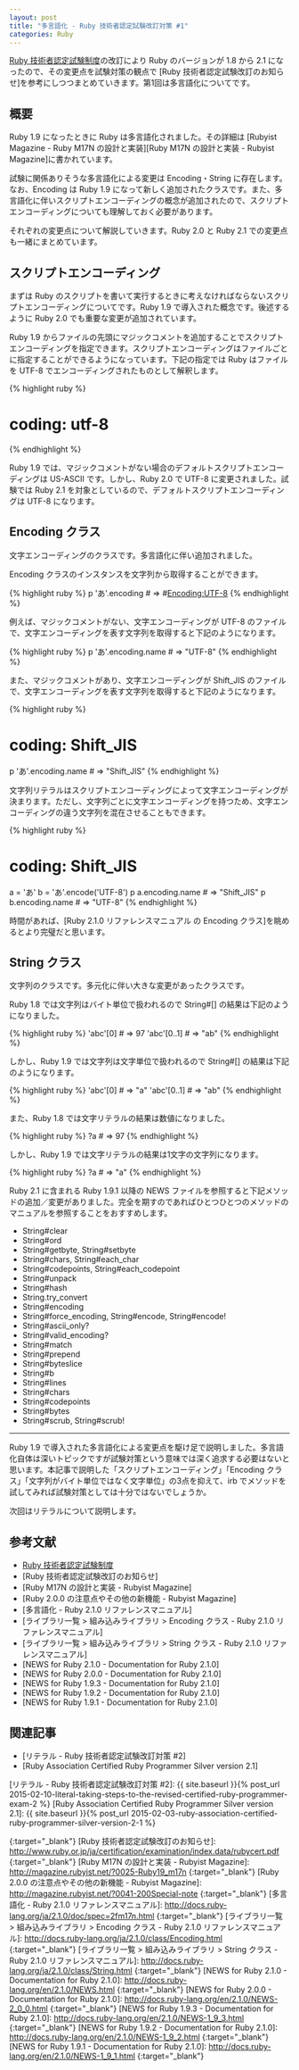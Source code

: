 ```yaml
---
layout: post
title: "多言語化 - Ruby 技術者認定試験改訂対策 #1"
categories: Ruby
---
```

[Ruby 技術者認定試験制度]の改訂により Ruby のバージョンが 1.8 から 2.1 になったので、その変更点を試験対策の観点で [Ruby 技術者認定試験改訂のお知らせ]を参考にしつつまとめていきます。第1回は多言語化についてです。

概要
----

Ruby 1.9 になったときに Ruby は多言語化されました。その詳細は [Rubyist Magazine - Ruby M17N の設計と実装][Ruby M17N の設計と実装 - Rubyist Magazine]に書かれています。

試験に関係ありそうな多言語化による変更は Encoding・String に存在します。なお、Encoding は Ruby 1.9 になって新しく追加されたクラスです。また、多言語化に伴いスクリプトエンコーディングの概念が追加されたので、スクリプトエンコーディングについても理解しておく必要があります。

それぞれの変更点について解説していきます。Ruby 2.0 と Ruby 2.1 での変更点も一緒にまとめています。

スクリプトエンコーディング
--------------------------

まずは Ruby のスクリプトを書いて実行するときに考えなければならないスクリプトエンコーディングについてです。Ruby 1.9 で導入された概念です。後述するように Ruby 2.0 でも重要な変更が追加されています。

Ruby 1.9 からファイルの先頭にマジックコメントを追加することでスクリプトエンコーディングを指定できます。スクリプトエンコーディングはファイルごとに指定することができるようになっています。下記の指定では Ruby はファイルを UTF-8 でエンコーディングされたものとして解釈します。

{% highlight ruby %}
# coding: utf-8
{% endhighlight %}

Ruby 1.9 では、マジックコメントがない場合のデフォルトスクリプトエンコーディングは US-ASCII です。しかし、Ruby 2.0 で UTF-8 に変更されました。試験では Ruby 2.1 を対象としているので、デフォルトスクリプトエンコーディングは UTF-8 になります。

Encoding クラス
---------------

文字エンコーディングのクラスです。多言語化に伴い追加されました。

Encoding クラスのインスタンスを文字列から取得することができます。

{% highlight ruby %}
p 'あ'.encoding # => #<Encoding:UTF-8>
{% endhighlight %}

例えば、マジックコメントがない、文字エンコーディングが UTF-8 のファイルで、文字エンコーディングを表す文字列を取得すると下記のようになります。

{% highlight ruby %}
p 'あ'.encoding.name # => "UTF-8"
{% endhighlight %}

また、マジックコメントがあり、文字エンコーディングが Shift_JIS のファイルで、文字エンコーディングを表す文字列を取得すると下記のようになります。

{% highlight ruby %}
# coding: Shift_JIS
p 'あ'.encoding.name # => "Shift_JIS"
{% endhighlight %}

文字列リテラルはスクリプトエンコーディングによって文字エンコーディングが決まります。ただし、文字列ごとに文字エンコーディングを持つため、文字エンコーディングの違う文字列を混在させることもできます。

{% highlight ruby %}
# coding: Shift_JIS
a = 'あ'
b = 'あ'.encode('UTF-8')
p a.encoding.name # => "Shift_JIS"
p b.encoding.name # => "UTF-8"
{% endhighlight %}

時間があれば、[Ruby 2.1.0 リファレンスマニュアル の Encoding クラス]を眺めるとより完璧だと思います。

String クラス
-------------

文字列のクラスです。多元化に伴い大きな変更があったクラスです。

Ruby 1.8 では文字列はバイト単位で扱われるので String#[] の結果は下記のようになりました。

{% highlight ruby %}
'abc'[0]    # => 97
'abc'[0..1] # => "ab"
{% endhighlight %}

しかし、Ruby 1.9 では文字列は文字単位で扱われるので String#[] の結果は下記のようになります。

{% highlight ruby %}
'abc'[0]    # => "a"
'abc'[0..1] # => "ab"
{% endhighlight %}

また、Ruby 1.8 では文字リテラルの結果は数値になりました。

{% highlight ruby %}
?a # => 97
{% endhighlight %}

しかし、Ruby 1.9 では文字リテラルの結果は1文字の文字列になります。

{% highlight ruby %}
?a # => "a"
{% endhighlight %}

Ruby 2.1 に含まれる Ruby 1.9.1 以降の NEWS ファイルを参照すると下記メソッドの追加／変更がありました。完全を期すのであればひとつひとつのメソッドのマニュアルを参照することをおすすめします。

* String#clear
* String#ord
* String#getbyte, String#setbyte
* String#chars, String#each_char
* String#codepoints, String#each_codepoint
* String#unpack
* String#hash
* String.try_convert
* String#encoding
* String#force_encoding, String#encode, String#encode!
* String#ascii_only?
* String#valid_encoding?
* String#match
* String#prepend
* String#byteslice
* String#b
* String#lines
* String#chars
* String#codepoints
* String#bytes
* String#scrub, String#scrub!

--------------------------------------------------------------------------------

Ruby 1.9 で導入された多言語化による変更点を駆け足で説明しました。多言語化自体は深いトピックですが試験対策という意味では深く追求する必要はないと思います。本記事で説明した「スクリプトエンコーディング」「Encoding クラス」「文字列がバイト単位ではなく文字単位」の3点を抑えて、irb でメソッドを試してみれば試験対策としては十分ではないでしょうか。

次回はリテラルについて説明します。

参考文献
--------

* [Ruby 技術者認定試験制度]
* [Ruby 技術者認定試験改訂のお知らせ]
* [Ruby M17N の設計と実装 - Rubyist Magazine]
* [Ruby 2.0.0 の注意点やその他の新機能 - Rubyist Magazine]
* [多言語化 - Ruby 2.1.0 リファレンスマニュアル]
* [ライブラリ一覧 > 組み込みライブラリ > Encoding クラス - Ruby 2.1.0 リファレンスマニュアル]
* [ライブラリ一覧 > 組み込みライブラリ > String クラス - Ruby 2.1.0 リファレンスマニュアル]
* [NEWS for Ruby 2.1.0 - Documentation for Ruby 2.1.0]
* [NEWS for Ruby 2.0.0 - Documentation for Ruby 2.1.0]
* [NEWS for Ruby 1.9.3 - Documentation for Ruby 2.1.0]
* [NEWS for Ruby 1.9.2 - Documentation for Ruby 2.1.0]
* [NEWS for Ruby 1.9.1 - Documentation for Ruby 2.1.0]

関連記事
--------

* [リテラル - Ruby 技術者認定試験改訂対策 #2]
* [Ruby Association Certified Ruby Programmer Silver version 2.1]

[リテラル - Ruby 技術者認定試験改訂対策 #2]: {{ site.baseurl }}{% post_url 2015-02-10-literal-taking-steps-to-the-revised-certified-ruby-programmer-exam-2 %}
[Ruby Association Certified Ruby Programmer Silver version 2.1]: {{ site.baseurl }}{% post_url 2015-02-03-ruby-association-certified-ruby-programmer-silver-version-2-1 %}

[Ruby 技術者認定試験制度]: http://www.ruby.or.jp/ja/certification/examination/
{:target="_blank"}
[Ruby 技術者認定試験改訂のお知らせ]: http://www.ruby.or.jp/ja/certification/examination/index.data/rubycert.pdf
{:target="_blank"}
[Ruby M17N の設計と実装 - Rubyist Magazine]: http://magazine.rubyist.net/?0025-Ruby19_m17n
{:target="_blank"}
[Ruby 2.0.0 の注意点やその他の新機能 - Rubyist Magazine]: http://magazine.rubyist.net/?0041-200Special-note
{:target="_blank"}
[多言語化 - Ruby 2.1.0 リファレンスマニュアル]: http://docs.ruby-lang.org/ja/2.1.0/doc/spec=2fm17n.html
{:target="_blank"}
[ライブラリ一覧 > 組み込みライブラリ > Encoding クラス - Ruby 2.1.0 リファレンスマニュアル]: http://docs.ruby-lang.org/ja/2.1.0/class/Encoding.html
{:target="_blank"}
[ライブラリ一覧 > 組み込みライブラリ > String クラス - Ruby 2.1.0 リファレンスマニュアル]: http://docs.ruby-lang.org/ja/2.1.0/class/String.html
{:target="_blank"}
[NEWS for Ruby 2.1.0 - Documentation for Ruby 2.1.0]: http://docs.ruby-lang.org/en/2.1.0/NEWS.html
{:target="_blank"}
[NEWS for Ruby 2.0.0 - Documentation for Ruby 2.1.0]: http://docs.ruby-lang.org/en/2.1.0/NEWS-2_0_0.html
{:target="_blank"}
[NEWS for Ruby 1.9.3 - Documentation for Ruby 2.1.0]: http://docs.ruby-lang.org/en/2.1.0/NEWS-1_9_3.html
{:target="_blank"}
[NEWS for Ruby 1.9.2 - Documentation for Ruby 2.1.0]: http://docs.ruby-lang.org/en/2.1.0/NEWS-1_9_2.html
{:target="_blank"}
[NEWS for Ruby 1.9.1 - Documentation for Ruby 2.1.0]: http://docs.ruby-lang.org/en/2.1.0/NEWS-1_9_1.html
{:target="_blank"}
